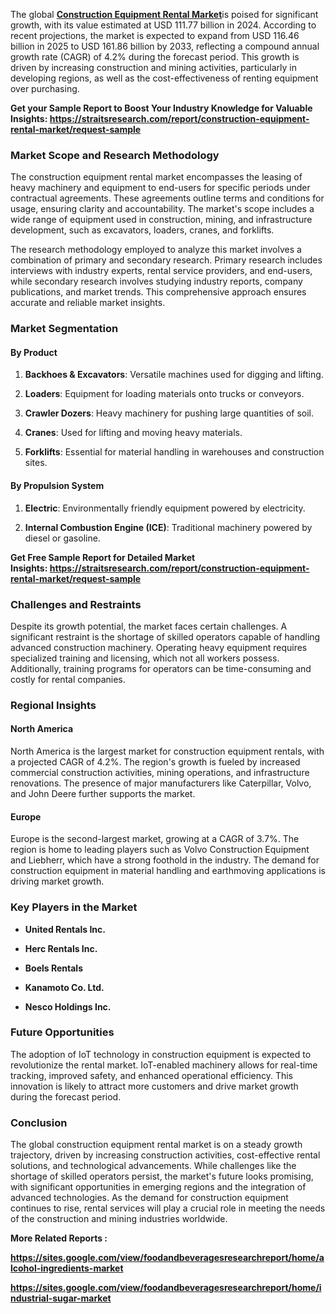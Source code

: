 <div>
<div>
<div>
<p>The global <strong><a href="https://straitsresearch.com/report/construction-equipment-rental-market">Construction Equipment Rental Market</a></strong>is poised for significant growth, with its value estimated at USD 111.77 billion in 2024. According to recent projections, the market is expected to expand from USD 116.46 billion in 2025 to USD 161.86 billion by 2033, reflecting a compound annual growth rate (CAGR) of 4.2% during the forecast period. This growth is driven by increasing construction and mining activities, particularly in developing regions, as well as the cost-effectiveness of renting equipment over purchasing.</p>
<p><strong>Get your Sample Report to Boost Your Industry Knowledge for Valuable Insights:&nbsp;<a href="https://straitsresearch.com/report/construction-equipment-rental-market/request-sample">https://straitsresearch.com/report/construction-equipment-rental-market/request-sample</a>&nbsp;</strong></p>
<h3><strong>Market Scope and Research Methodology</strong></h3>
<p>The construction equipment rental market encompasses the leasing of heavy machinery and equipment to end-users for specific periods under contractual agreements. These agreements outline terms and conditions for usage, ensuring clarity and accountability. The market's scope includes a wide range of equipment used in construction, mining, and infrastructure development, such as excavators, loaders, cranes, and forklifts.</p>
<p>The research methodology employed to analyze this market involves a combination of primary and secondary research. Primary research includes interviews with industry experts, rental service providers, and end-users, while secondary research involves studying industry reports, company publications, and market trends. This comprehensive approach ensures accurate and reliable market insights.</p>
<h3><strong>Market Segmentation</strong></h3>
<h4><strong>By Product</strong></h4>
<ol start="1">
<li>
<p><strong>Backhoes &amp; Excavators</strong>: Versatile machines used for digging and lifting.</p>
</li>
<li>
<p><strong>Loaders</strong>: Equipment for loading materials onto trucks or conveyors.</p>
</li>
<li>
<p><strong>Crawler Dozers</strong>: Heavy machinery for pushing large quantities of soil.</p>
</li>
<li>
<p><strong>Cranes</strong>: Used for lifting and moving heavy materials.</p>
</li>
<li>
<p><strong>Forklifts</strong>: Essential for material handling in warehouses and construction sites.</p>
</li>
</ol>
<h4><strong>By Propulsion System</strong></h4>
<ol start="1">
<li>
<p><strong>Electric</strong>: Environmentally friendly equipment powered by electricity.</p>
</li>
<li>
<p><strong>Internal Combustion Engine (ICE)</strong>: Traditional machinery powered by diesel or gasoline.</p>
</li>
</ol>
<p><strong>Get Free Sample Report for Detailed Market Insights:&nbsp;<a href="https://straitsresearch.com/report/construction-equipment-rental-market/request-sample">https://straitsresearch.com/report/construction-equipment-rental-market/request-sample</a>&nbsp;</strong></p>
<h3><strong>Challenges and Restraints</strong></h3>
<p>Despite its growth potential, the market faces certain challenges. A significant restraint is the shortage of skilled operators capable of handling advanced construction machinery. Operating heavy equipment requires specialized training and licensing, which not all workers possess. Additionally, training programs for operators can be time-consuming and costly for rental companies.</p>
<h3><strong>Regional Insights</strong></h3>
<h4><strong>North America</strong></h4>
<p>North America is the largest market for construction equipment rentals, with a projected CAGR of 4.2%. The region's growth is fueled by increased commercial construction activities, mining operations, and infrastructure renovations. The presence of major manufacturers like Caterpillar, Volvo, and John Deere further supports the market.</p>
<h4><strong>Europe</strong></h4>
<p>Europe is the second-largest market, growing at a CAGR of 3.7%. The region is home to leading players such as Volvo Construction Equipment and Liebherr, which have a strong foothold in the industry. The demand for construction equipment in material handling and earthmoving applications is driving market growth.</p>
<h3><strong>Key Players in the Market</strong></h3>
<ul>
<li>
<p><strong>United Rentals Inc.</strong></p>
</li>
<li>
<p><strong>Herc Rentals Inc.</strong></p>
</li>
<li>
<p><strong>Boels Rentals</strong></p>
</li>
<li>
<p><strong>Kanamoto Co. Ltd.</strong></p>
</li>
<li>
<p><strong>Nesco Holdings Inc.</strong></p>
</li>
</ul>
<h3><strong>Future Opportunities</strong></h3>
<p>The adoption of IoT technology in construction equipment is expected to revolutionize the rental market. IoT-enabled machinery allows for real-time tracking, improved safety, and enhanced operational efficiency. This innovation is likely to attract more customers and drive market growth during the forecast period.</p>
<h3><strong>Conclusion</strong></h3>
<p>The global construction equipment rental market is on a steady growth trajectory, driven by increasing construction activities, cost-effective rental solutions, and technological advancements. While challenges like the shortage of skilled operators persist, the market's future looks promising, with significant opportunities in emerging regions and the integration of advanced technologies. As the demand for construction equipment continues to rise, rental services will play a crucial role in meeting the needs of the construction and mining industries worldwide.</p>
<p><strong>More Related Reports :&nbsp;</strong></p>
<p><strong><a href="https://sites.google.com/view/foodandbeveragesresearchreport/home/alcohol-ingredients-market">https://sites.google.com/view/foodandbeveragesresearchreport/home/alcohol-ingredients-market</a></strong></p>
<p><strong><a href="https://sites.google.com/view/foodandbeveragesresearchreport/home/industrial-sugar-market">https://sites.google.com/view/foodandbeveragesresearchreport/home/industrial-sugar-market</a><br /></strong></p>
</div>
</div>
</div>
